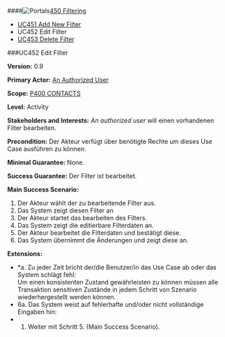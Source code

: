 ####![Portals](https://raw.github.com/massiveart/sulu-docs/master/use-cases/images/package-contacts.png)[450 Filtering](https://github.com/massiveart/sulu-docs/tree/master/use-cases/p400/p450 "450 Filtering")

* [UC451 Add New Filter](https://github.com/massiveart/sulu-docs/tree/master/use-cases/p400/p450/UC451.md "UC451 add New Filter")
* UC452 Edit Filter 
* [UC453 Delete Filter](https://github.com/massiveart/sulu-docs/tree/master/use-cases/p400/p450/UC453.md "UC453 Delete Filter")

###UC452 Edit Filter

**Version:** 0.9
 
**Primary Actor:** [An Authorized User](https://github.com/massiveart/sulu-docs/tree/master/use-cases/actors.md "Actors") 

**Scope:** [P400 CONTACTS](https://github.com/massiveart/sulu-docs/tree/master/use-cases/p400-contacts "400 CONTACTS")

**Level:** Activity

**Stakeholders and Interests:** *An authorized user* will einen vorhandenen Filter bearbeiten. 

**Precondition:** Der Akteur verfügt über benötigte Rechte um dieses Use Case ausführen zu können. 

**Minimal Guarantee:** None.

**Success Guarantee:** Der Filter ist bearbeitet.

**Main Success Scenario:** 

1. Der Akteur wählt der zu bearbeitende Filter aus.
2. Das System zeigt diesen Filter an
3. Der Akteur startet das bearbeiten des Filters.
4. Das System zeigt die editierbare Filterdaten an.
5. Der Akteur bearbeitet die Filterdaten und bestätigt diese.
6. Das System übernimmt die Änderungen und zeigt diese an.
 
**Extensions:**
* *a. Zu jeder Zeit bricht der/die Benutzer/in das Use Case ab oder das System schlägt fehl:	
Um einen konsistenten Zustand gewährleisten zu können müssen alle Transaktion sensitiven Zustände in jedem Schritt von Szenario wiederhergestellt werden können.
* 6a. Das System weist auf fehlerhafte und/oder nicht vollständige Eingaben hin:
 * 1. Weiter mit Schritt 5. (Main Success Scenario).